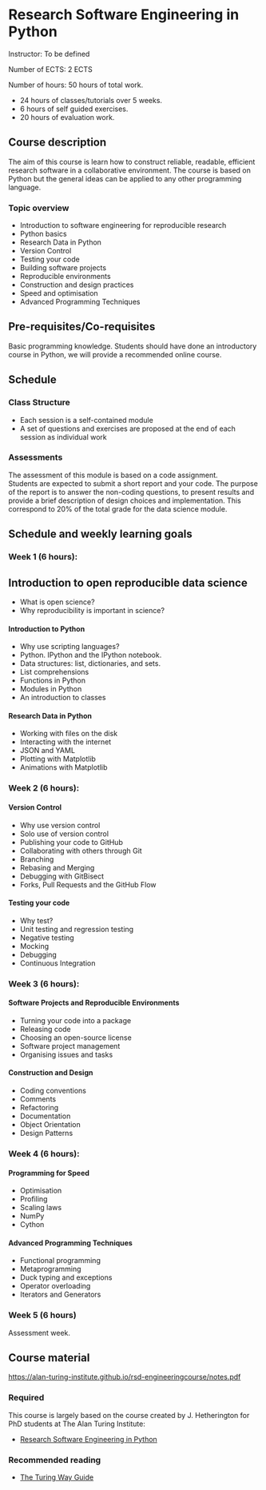 # Research Software Engineering in Python

Instructor: To be defined

Number of ECTS: 2 ECTS

Number of hours: 50 hours of total work.

- 24 hours of classes/tutorials over 5 weeks. 
- 6 hours of self guided exercises.
- 20 hours of evaluation work. 

## Course description
The aim of this course is learn how to construct reliable, readable, efficient research software in a collaborative environment. 
The course is based on Python but the general ideas can be applied to any other programming language.

### Topic overview

* Introduction to software engineering for reproducible research
* Python basics
* Research Data in Python
* Version Control
* Testing your code
* Building software projects
* Reproducible environments
* Construction and design practices
* Speed and optimisation
* Advanced Programming Techniques

## Pre-requisites/Co-requisites

Basic programming knowledge. Students should have done an introductory course in Python, we will provide a recommended online course. 

## Schedule

### Class Structure
* Each session is a self-contained module
* A set of questions and exercises are proposed at the end of each session as individual work
### Assessments
The assessment of this module is based on a code assignment.   
Students are expected to submit a short report and your code. The purpose of the report is to answer the non-coding questions, to present results and provide a brief description of design choices and implementation. 
This correspond to 20% of the total grade for the data science module.


## Schedule and weekly learning goals

### Week 1 (6 hours):	

## Introduction to open reproducible data science

- What is open science?
- Why reproducibility is important in science?

#### Introduction to Python
- Why use scripting languages?
- Python. IPython and the IPython notebook.
- Data structures: list, dictionaries, and sets.
- List comprehensions
- Functions in Python
- Modules in Python
- An introduction to classes

#### Research Data in Python
- Working with files on the disk
- Interacting with the internet
- JSON and YAML
- Plotting with Matplotlib
- Animations with Matplotlib

### Week 2 (6 hours):	

#### Version Control
- Why use version control
- Solo use of version control
- Publishing your code to GitHub
- Collaborating with others through Git
- Branching
- Rebasing and Merging
- Debugging with GitBisect
- Forks, Pull Requests and the GitHub Flow

#### Testing your code
- Why test?
- Unit testing and regression testing
- Negative testing
- Mocking
- Debugging
- Continuous Integration

### Week 3 (6 hours): 	

#### Software Projects and Reproducible Environments
- Turning your code into a package
- Releasing code
- Choosing an open-source license
- Software project management
- Organising issues and tasks

#### Construction and Design
- Coding conventions
- Comments
- Refactoring
- Documentation
- Object Orientation
- Design Patterns

### Week 4 (6 hours):	

#### Programming for Speed
- Optimisation
- Profiling
- Scaling laws
- NumPy
- Cython

#### Advanced Programming Techniques
- Functional programming
- Metaprogramming
- Duck typing and exceptions
- Operator overloading
- Iterators and Generators

### Week 5 (6 hours)

Assessment week.

## Course material

https://alan-turing-institute.github.io/rsd-engineeringcourse/notes.pdf

### Required

This course is largely based on the course created by J. Hetherington for PhD 
students at The Alan Turing Institute: 

* [Research Software Engineering in Python](https://alan-turing-institute.github.io/rsd-engineeringcourse/)

### Recommended reading

* [The Turing Way Guide](https://the-turing-way.netlify.com/introduction/introduction)



